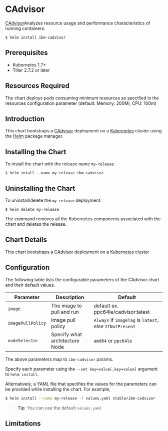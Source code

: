 # CAdvisor

[CAdvisor](https://github.com/google/cadvisor)Analyzes resource usage and performance characteristics of running containers.

```console
$ helm install ibm-cadvisor
```

## Prerequisites

- Kubernetes 1.7+ 
- Tiller 2.7.2 or later

## Resources Required
The chart deploys pods consuming minimum resources as specified in the resources configuration parameter (default: Memory: 200Mi, CPU: 100m)

## Introduction

This chart bootstraps a [CAdvisor](https://github.com/google/cadvisor) deployment on a [Kubernetes](http://kubernetes.io) cluster using the [Helm](https://helm.sh) package manager.


## Installing the Chart

To install the chart with the release name `my-release`:

```console
$ helm intall --name my-release ibm-cadvisor
```

## Uninstalling the Chart

To uninstall/delete the `my-release` deployment:

```console
$ helm delete my-release
```

The command removes all the Kubernetes components associated with the chart and deletes the release.

## Chart Details
This chart bootstraps a [CAdvisor](https://hub.docker.com/r/ppc64le/cadvisor/ ) deployment on a [Kubernetes](http://kubernetes.io) cluster


## Configuration

The following table lists the configurable parameters of the CAdvisor chart and their default values.

|      Parameter            |          Description            |                         Default                         |
|---------------------------|---------------------------------|---------------------------------------------------------|
| `image`                   | The image to pull and run       | default ex. ppc64le/cadvisor:latest                     |
| `imagePullPolicy`         | Image pull policy               | `Always` if `imageTag` is `latest`, else `IfNotPresent` |
| `nodeSelector`            | Specify what architecture Node  | `amd64` or `ppc64le`                                    |


The above parameters map to `ibm-cadvisor` params.

Specify each parameter using the `--set key=value[,key=value]` argument to `helm install`. 

Alternatively, a YAML file that specifies the values for the parameters can be provided while installing the chart. For example,

```bash
$ helm install --name my-release -f values.yaml stable/ibm-cadvisor
```

> **Tip**: You can use the default `values.yaml`

## Limitations
